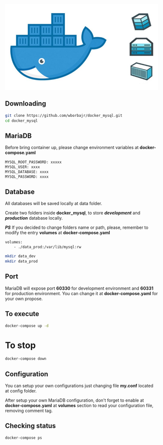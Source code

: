 ![Docker](https://github.com/wborbajr/docker_mysql/blob/master/docker.jpeg)

## Downloading

```bash
git clone https://github.com/wborbajr/docker_mysql.git
cd docker_mysql
```

## MariaDB

Before bring container up, please change environment variables at **docker-compose.yaml**

```
MYSQL_ROOT_PASSWORD: xxxxx
MYSQL_USER: xxxx
MYSQL_DATABASE: xxxx
MYSQL_PASSWORD: xxxx
```

## Database

All databases will be saved locally at data folder.

Create two folders inside **docker_mysql**, to store **_development_** and **_production_** database locally.

**_PS_** If you decided to change folders name or path, please, remember to modify the entry **volumes** at **docker-compose.yaml**

```
volumes:
    - ./data_prod:/var/lib/mysql:rw
```

```bash
mkdir data_dev
mkdir data_prod
```

## Port

MariaDB will expose port **60330** for development environment and **60331** for production environment.
You can change it at **docker-compose.yaml** for your own propose.

## To execute

```bash
docker-compose up -d
```

# To stop

```bash
docker-compose down
```

## Configuration

You can setup your own configurations just changing file **my.conf** located at config folder.

After setup your own MariaDB configuration, don't forget to enable at **docker-compose.yaml** at **volumes** section to read your configuration file, removing comment tag.

## Checking status

```bash
docker-compose ps
```
